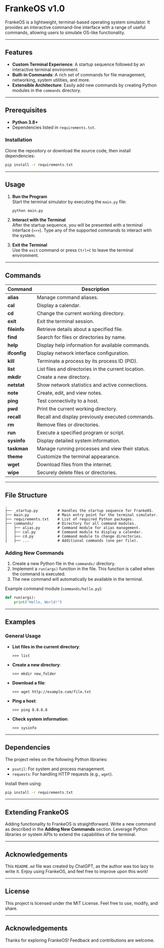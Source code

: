 # FrankeOS v1.0

FrankeOS is a lightweight, terminal-based operating system simulator. It provides an interactive command-line interface with a range of useful commands, allowing users to simulate OS-like functionality.

---

## Features

- **Custom Terminal Experience**: A startup sequence followed by an interactive terminal environment.
- **Built-in Commands**: A rich set of commands for file management, networking, system utilities, and more.
- **Extensible Architecture**: Easily add new commands by creating Python modules in the `commands` directory.

---

## Prerequisites

- **Python 3.8+**
- Dependencies listed in `requirements.txt`.

### Installation

Clone the repository or download the source code, then install dependencies:
```bash
pip install -r requirements.txt
```

---

## Usage

1. **Run the Program**  
   Start the terminal simulator by executing the `main.py` file:
   ```bash
   python main.py
   ```

2. **Interact with the Terminal**  
   After the startup sequence, you will be presented with a terminal interface (`>>>`). Type any of the supported commands to interact with the system.

3. **Exit the Terminal**  
   Use the `exit` command or press `Ctrl+C` to leave the terminal environment.

---

## Commands

| Command      | Description                                          |
|--------------|------------------------------------------------------|
| **alias**    | Manage command aliases.                              |
| **cal**      | Display a calendar.                                  |
| **cd**       | Change the current working directory.                |
| **exit**     | Exit the terminal session.                           |
| **fileinfo** | Retrieve details about a specified file.             |
| **find**     | Search for files or directories by name.             |
| **help**     | Display help information for available commands.     |
| **ifconfig** | Display network interface configuration.             |
| **kill**     | Terminate a process by its process ID (PID).         |
| **list**     | List files and directories in the current location.  |
| **mkdir**    | Create a new directory.                              |
| **netstat**  | Show network statistics and active connections.      |
| **note**     | Create, edit, and view notes.                        |
| **ping**     | Test connectivity to a host.                         |
| **pwd**      | Print the current working directory.                 |
| **recall**   | Recall and display previously executed commands.     |
| **rm**       | Remove files or directories.                         |
| **run**      | Execute a specified program or script.               |
| **sysinfo**  | Display detailed system information.                 |
| **taskman**  | Manage running processes and view their status.      |
| **theme**    | Customize the terminal appearance.                   |
| **wget**     | Download files from the internet.                    |
| **wipe**     | Securely delete files or directories.                |

---

## File Structure

```plaintext
.
├── _startup.py         # Handles the startup sequence for FrankeOS.
├── main.py             # Main entry point for the terminal simulator.
├── requirements.txt    # List of required Python packages.
├── commands/           # Directory for all command modules.
│   ├── alias.py        # Command module for alias management.
│   ├── cal.py          # Command module to display a calendar.
│   ├── cd.py           # Command module to change directories.
│   ├── ...             # Additional commands (one per file).
```

### Adding New Commands
1. Create a new Python file in the `commands/` directory.
2. Implement a `run(args)` function in the file. This function is called when the command is executed.
3. The new command will automatically be available in the terminal.

Example command module (`commands/hello.py`):
```python
def run(args):
    print("Hello, World!")
```

---

## Examples

### General Usage
- **List files in the current directory**:
  ```plaintext
  >>> list
  ```
- **Create a new directory**:
  ```plaintext
  >>> mkdir new_folder
  ```
- **Download a file**:
  ```plaintext
  >>> wget http://example.com/file.txt
  ```
- **Ping a host**:
  ```plaintext
  >>> ping 8.8.8.8
  ```
- **Check system information**:
  ```plaintext
  >>> sysinfo
  ```

---

## Dependencies

The project relies on the following Python libraries:
- `psutil`: For system and process management.
- `requests`: For handling HTTP requests (e.g., `wget`).

Install them using:
```bash
pip install -r requirements.txt
```

---

## Extending FrankeOS

Adding functionality to FrankeOS is straightforward. Write a new command as described in the **Adding New Commands** section. Leverage Python libraries or system APIs to extend the capabilities of the terminal.

---

## Acknowledgements

This `README.md` file was created by ChatGPT, as the author was too lazy to write it. Enjoy using FrankeOS, and feel free to improve upon this work!

---

## License

This project is licensed under the MIT License. Feel free to use, modify, and share.

---

## Acknowledgements

Thanks for exploring FrankeOS! Feedback and contributions are welcome.

